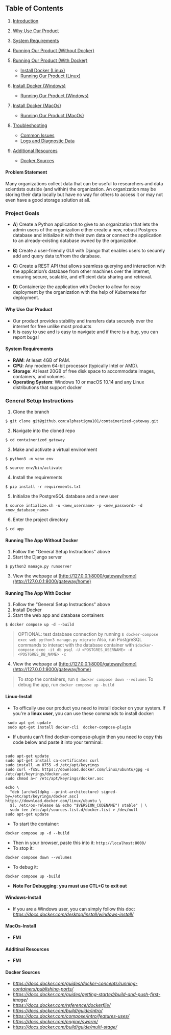 ## Table of Contents

1. [Introduction](#problem-statement)

2. [Why Use Our Product](#why-use-our-product)

2. [System Requirements](#system-requirements)

3. [Running Our Product (Without Docker)](#running-our-product-without-docker)

4. [Running Our Product (With Docker)](#running-our-product-with-docker)
    - [Install Docker (Linux)](#linux-install)
    - [Running Our Product (Linux)](#linux-environment)
5. [Install Docker (Windows)](#windows-install)
    - [Running Our Product (Windows)](#windows-environment)
6. [Install Docker (MacOs)](#macos-install)
    - [Running Our Product (MacOs)](#macos-environment)

7. [Troubleshooting](#troubleshooting)
    - [Common Issues](#common-issues)
    - [Logs and Diagnostic Data](#logs-and-diagnostic-data)
8. [Additional Resources](#additional-resources)
    -  [Docker Sources](#docker-sources)




#### Problem Statement

Many organizations collect data that can be useful to researchers and data scientists outside (and within) the organization. An organization may be storing their data locally but have no way for others to access it or may not even have a good storage solution at all.

### Project Goals

- **A**)  Create a Python application to give to an organization that lets the admin users of the organization either create a new, robust Postgres database and initialize it with their own data or connect the application to an already-existing database owned by the organization.

- **B**)    Create a user-friendly GUI with Django that enables users to securely add and query data to/from the database.

- **C**)    Create a REST API that allows seamless querying and interaction with the application’s database from other machines over the internet, ensuring secure, scalable, and efficient data sharing and retrieval.

- **D**)    Containerize the application with Docker to allow for easy deployment by the organization with the help of Kubernetes for deployment.

#### Why Use Our Product
* Our product provides stability and transfers data securely over the internet for free unlike most products 
* It is easy to use and is easy to navigate and if there is a bug, you can report bugs! 

#### System Requirements

* **RAM**: At least 4GB of RAM.
* **CPU**: Any modern 64-bit processor (typically Intel or AMD).
* **Storage**: At least 20GB of free disk space to accommodate images, containers, and volumes.
* **Operating System**: Windows 10 or macOS 10.14 and any Linux distributions that support docker

### General Setup Instructions
1. Clone the branch    
```
$ git clone git@github.com:alphastigma101/containerized-gateway.git
```
2. Navigate into the cloned repo      
```
$ cd containerized_gateway
```
3. Make and activate a virtual environment     
```
$ python3 -m venv env
```
```
$ source env/bin/activate
```
4. Install the requirements     
```
$ pip install -r requirements.txt
```
5. Initialize the PostgreSQL database and a new user     
```
$ source intialize.sh -u <new_username> -p <new_password> -d <new_database_name>
```
6. Enter the project directory     
```
$ cd app
```

#### Running The App Without Docker
1. Follow the "General Setup Instructions" above
2. Start the Django server     
```
$ python3 manage.py runserver
```
3. View the webpage at [http://127.0.0.1:8000/gateway/home](http://127.0.0.1:8000/gateway/home)  

#### Running The App With Docker
1. Follow the "General Setup Instructions" above
2. Install Docker
3. Start the web app and database containers
```
$ docker compose up -d --build
```
> OPTIONAL: test database connection by running `$ docker-compose exec web python3 manage.py migrate`
> Also, run PostgreSQL commands to interact with the database container with `$docker-compose exec -it db psql -U <POSTGRES_USERNAME> -d <POSTGRES_DB_NAME> -c`
4. View the webpage at [http://127.0.0.1:8000/gateway/home](http://127.0.0.1:8000/gateway/home)  
> To stop the containers, run `$ docker compose down --volumes`
> To debug the app, run `docker compose up -build`

#### Linux-Install
* To offically use our product you need to install docker on your system. If you're a **linux user**, you can use these commands to install docker:
```
 sudo apt-get update 
 sudo apt-get install docker-cli  docker-compose-plugin 
```
* If ubuntu can't find docker-compose-plugin then you need to copy this code below and paste it into your terminal:

```

sudo apt-get update
sudo apt-get install ca-certificates curl
sudo install -m 0755 -d /etc/apt/keyrings
sudo curl -fsSL https://download.docker.com/linux/ubuntu/gpg -o /etc/apt/keyrings/docker.asc
sudo chmod a+r /etc/apt/keyrings/docker.asc

echo \
  "deb [arch=$(dpkg --print-architecture) signed-by=/etc/apt/keyrings/docker.asc] https://download.docker.com/linux/ubuntu \
  $(. /etc/os-release && echo "$VERSION_CODENAME") stable" | \
  sudo tee /etc/apt/sources.list.d/docker.list > /dev/null
sudo apt-get update
```

* To start the container:
```
docker compose up -d --build

```
* Then in your browser, paste this into it: ``` http://localhost:8000/ ```
* To stop it: 
```
docker compose down --volumes

```

* To debug it:
```
docker compose up -build
```
* **Note For Debugging**: **you must use CTL+C to exit out**


#### Windows-Install
* If you are a Windows user, you can simply follow this doc: *https://docs.docker.com/desktop/install/windows-install/*



#### MacOs-Install
* **FMI**

#### Additinal Resources
* **FMI**

#### Docker Sources

* *https://docs.docker.com/guides/docker-concepts/running-containers/publishing-ports/*
* *https://docs.docker.com/guides/getting-started/build-and-push-first-image/*
* *https://docs.docker.com/reference/dockerfile/*
* *https://docs.docker.com/build/guide/intro/*
* *https://docs.docker.com/compose/intro/features-uses/*
* *https://docs.docker.com/engine/swarm/*
* *https://docs.docker.com/build/guide/multi-stage/*


